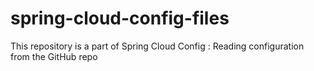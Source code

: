 # spring-cloud-config-files
This repository is a part of Spring Cloud Config : Reading configuration from the GitHub repo
